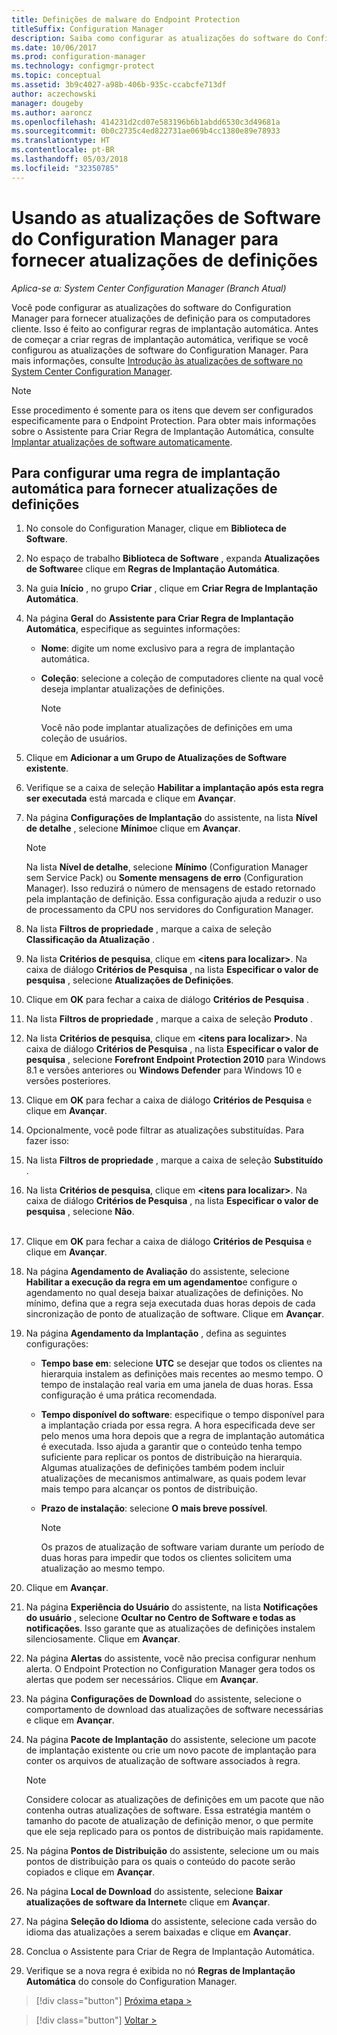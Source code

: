 ```yaml
---
title: Definições de malware do Endpoint Protection
titleSuffix: Configuration Manager
description: Saiba como configurar as atualizações do software do Configuration Manager para fornecer atualizações de definição para os computadores cliente.
ms.date: 10/06/2017
ms.prod: configuration-manager
ms.technology: configmgr-protect
ms.topic: conceptual
ms.assetid: 3b9c4027-a98b-406b-935c-ccabcfe713df
author: aczechowski
manager: dougeby
ms.author: aaroncz
ms.openlocfilehash: 414231d2cd07e583196b6b1abdd6530c3d49681a
ms.sourcegitcommit: 0b0c2735c4ed822731ae069b4cc1380e89e78933
ms.translationtype: HT
ms.contentlocale: pt-BR
ms.lasthandoff: 05/03/2018
ms.locfileid: "32350785"
---
```

#  <a name="using-configuration-manager-software-updates-to-deliver-definition-updates"></a>Usando as atualizações de Software do Configuration Manager para fornecer atualizações de definições

*Aplica-se a: System Center Configuration Manager (Branch Atual)*


 Você pode configurar as atualizações do software do Configuration Manager para fornecer atualizações de definição para os computadores cliente. Isso é feito ao configurar regras de implantação automática. Antes de começar a criar regras de implantação automática, verifique se você configurou as atualizações de software do Configuration Manager. Para mais informações, consulte [Introdução às atualizações de software no System Center Configuration Manager](/sccm/sum/understand/software-updates-introduction).

> [!NOTE]
>  Esse procedimento é somente para os itens que devem ser configurados especificamente para o Endpoint Protection. Para obter mais informações sobre o Assistente para Criar Regra de Implantação Automática, consulte [Implantar atualizações de software automaticamente](/sccm/sum/deploy-use/automatically-deploy-software-updates).

## <a name="to-configure-an-automatic-deployment-rule-to-deliver-definition-updates"></a>Para configurar uma regra de implantação automática para fornecer atualizações de definições

1.  No console do Configuration Manager, clique em **Biblioteca de Software**.

2.  No espaço de trabalho **Biblioteca de Software** , expanda **Atualizações de Software**e clique em **Regras de Implantação Automática**.

3.  Na guia **Início** , no grupo **Criar** , clique em **Criar Regra de Implantação Automática**.

4.  Na página **Geral** do **Assistente para Criar Regra de Implantação Automática**, especifique as seguintes informações:

    -   **Nome**: digite um nome exclusivo para a regra de implantação automática.

    -   **Coleção**: selecione a coleção de computadores cliente na qual você deseja implantar atualizações de definições.

        > [!NOTE]
        >  Você não pode implantar atualizações de definições em uma coleção de usuários.

5.  Clique em **Adicionar a um Grupo de Atualizações de Software existente**.

6.  Verifique se a caixa de seleção  **Habilitar a implantação após esta regra ser executada** está marcada e clique em **Avançar**.

7.  Na página **Configurações de Implantação** do assistente, na lista **Nível de detalhe** , selecione **Mínimo**e clique em **Avançar**.

    > [!NOTE]
    >  Na lista **Nível de detalhe**, selecione **Mínimo** (Configuration Manager sem Service Pack) ou **Somente mensagens de erro** (Configuration Manager). Isso reduzirá o número de mensagens de estado retornado pela implantação de definição. Essa configuração ajuda a reduzir o uso de processamento da CPU nos servidores do Configuration Manager.

8.  Na lista **Filtros de propriedade** , marque a caixa de seleção **Classificação da Atualização** .

9. Na lista **Critérios de pesquisa**, clique em **<itens para localizar\>**. Na caixa de diálogo **Critérios de Pesquisa** , na lista **Especificar o valor de pesquisa** , selecione **Atualizações de Definições**.

10. Clique em **OK** para fechar a caixa de diálogo **Critérios de Pesquisa** .

11. Na lista **Filtros de propriedade** , marque a caixa de seleção **Produto** .

12. Na lista **Critérios de pesquisa**, clique em **<itens para localizar\>**. Na caixa de diálogo **Critérios de Pesquisa** , na lista **Especificar o valor de pesquisa** , selecione **Forefront Endpoint Protection 2010** para Windows 8.1 e versões anteriores ou **Windows Defender** para Windows 10 e versões posteriores.

13. Clique em **OK** para fechar a caixa de diálogo **Critérios de Pesquisa** e clique em **Avançar**.

14. Opcionalmente, você pode filtrar as atualizações substituídas.   Para fazer isso:
  1.  Na lista **Filtros de propriedade** , marque a caixa de seleção **Substituído** .
  2.  Na lista **Critérios de pesquisa**, clique em **<itens para localizar\>**. Na caixa de diálogo **Critérios de Pesquisa** , na lista **Especificar o valor de pesquisa** , selecione **Não**.  <br><br>

15. Clique em **OK** para fechar a caixa de diálogo **Critérios de Pesquisa** e clique em **Avançar**.

16. Na página **Agendamento de Avaliação** do assistente, selecione **Habilitar a execução da regra em um agendamento**e configure o agendamento no qual deseja baixar atualizações de definições. No mínimo, defina que a regra seja executada duas horas depois de cada sincronização de ponto de atualização de software. Clique em **Avançar**.

17. Na página **Agendamento da Implantação** , defina as seguintes configurações:

    -   **Tempo base em**: selecione **UTC** se desejar que todos os clientes na hierarquia instalem as definições mais recentes ao mesmo tempo. O tempo de instalação real varia em uma janela de duas horas. Essa configuração é uma prática recomendada.

    -   **Tempo disponível do software**: especifique o tempo disponível para a implantação criada por essa regra. A hora especificada deve ser pelo menos uma hora depois que a regra de implantação automática é executada. Isso ajuda a garantir que o conteúdo tenha tempo suficiente para replicar os pontos de distribuição na hierarquia. Algumas atualizações de definições também podem incluir atualizações de mecanismos antimalware, as quais podem levar mais tempo para alcançar os pontos de distribuição.

    -   **Prazo de instalação**: selecione **O mais breve possível**.

        > [!NOTE]
        >  Os prazos de atualização de software variam durante um período de duas horas para impedir que todos os clientes solicitem uma atualização ao mesmo tempo.

18. Clique em **Avançar**.

19. Na página **Experiência do Usuário** do assistente, na lista **Notificações do usuário** , selecione **Ocultar no Centro de Software e todas as notificações**.   Isso garante que as atualizações de definições instalem silenciosamente. Clique em **Avançar**.

20. Na página **Alertas** do assistente, você não precisa configurar nenhum alerta. O Endpoint Protection no Configuration Manager gera todos os alertas que podem ser necessários. Clique em **Avançar**.

21. Na página **Configurações de Download** do assistente, selecione o comportamento de download das atualizações de software necessárias e clique em **Avançar**.

22. Na página **Pacote de Implantação** do assistente, selecione um pacote de implantação existente ou crie um novo pacote de implantação para conter os arquivos de atualização de software associados à regra.

    > [!NOTE]
    >  Considere colocar as atualizações de definições em um pacote que não contenha outras atualizações de software. Essa estratégia mantém o tamanho do pacote de atualização de definição menor, o que permite que ele seja replicado para os pontos de distribuição mais rapidamente.

23. Na página **Pontos de Distribuição** do assistente, selecione um ou mais pontos de distribuição para os quais o conteúdo do pacote serão copiados e clique em **Avançar**.

24. Na página **Local de Download** do assistente, selecione **Baixar atualizações de software da Internet**e clique em **Avançar**.

25. Na página **Seleção do Idioma** do assistente, selecione cada versão do idioma das atualizações a serem baixadas e clique em **Avançar**.

26. Conclua o Assistente para Criar de Regra de Implantação Automática.

27. Verifique se a nova regra é exibida no nó **Regras de Implantação Automática** do console do Configuration Manager.


> [!div class="button"]
[Próxima etapa >](endpoint-antimalware-policies.md)

> [!div class="button"]
[Voltar >](endpoint-configure-alerts.md)
